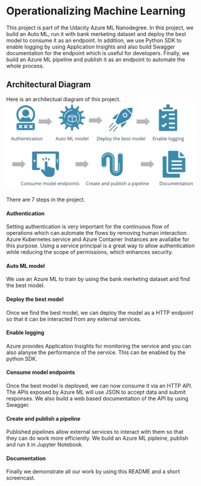
# Operationalizing Machine Learning
This project is part of the Udacity Azure ML Nanodegree. In this project, we build an Auto ML, run it with bank merketing dataset and deploy the best model to consume it as an endpoint.
In addition, we use Python SDK to enable logging by using Application Insights and also build Swagger documentation for the endpoint which is useful for developers.
Finally, we build an Azure ML pipeline and publish it as an endpoint to automate the whole process.

## Architectural Diagram
Here is an architectual diagram of this project.
![Project Architectural Diagram](/images/AzureML_architecture.png)

There are 7 steps in the project.
#### Authentication
Setting authentication is very important for the continuous flow of operations which can automate the flows by removing human interaction.
Azure Kubernetes service and Azure Container Instances are avalialbe for this purpose.
Using a service principal is a great way to allow authentication while reducing the scope of permissions, which enhances security.

#### Auto ML model
We use an Azure ML to train by using the bank merketing dataset and find the best model.

#### Deploy the best model
Once we find the best model, we can deploy the model as a HTTP endpoint so that it can be interacted from any external services.

#### Enable logging
Azure provides Application Insights for monitoring the service and you can also alanyse the performance of the service.
This can be enabled by the python SDK.

#### Consume model endpoints
Once the best model is deployed, we can now consume it via an HTTP API. The APIs exposed by Azure ML will use JSON to accept data and submit responses.
We also build a web based documentation of the API by using Swagger.

#### Create and publish a pipeline
Published pipelines allow external services to interact with them so that they can do work more efficiently.
We build an Azure ML pipleine, publish and run it in Jupyter Notebook.

#### Documentation
Finally we demonstrate all our work by using this README and a short screencast. 
